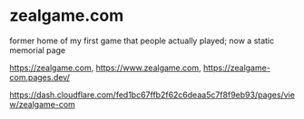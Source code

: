# zealgame.com

former home of my first game that people actually played; now a static memorial page

https://zealgame.com, https://www.zealgame.com, https://zealgame-com.pages.dev/

https://dash.cloudflare.com/fed1bc67ffb2f62c6deaa5c7f8f9eb93/pages/view/zealgame-com
